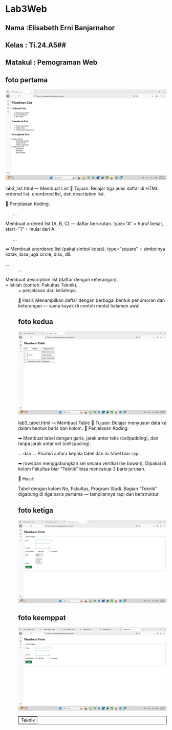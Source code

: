 # Lab3Web
## Nama    :Elisabeth Erni Banjarnahor ##
## Kelas   : Ti.24.A5##
## Matakul : Pemograman Web ##


## foto pertama ##
![codingan pertama](https://github.com/Elisabethbanjarnahor/Lab3Web/blob/9071ada0d95979c64bd334bbd5dc735b4029617c/Screenshot%202025-10-08%20105947.png
)

lab3_list.html — Membuat List
🔹 Tujuan:
Belajar tiga jenis daftar di HTML: ordered list, unordered list, dan description list.

🔹 Penjelasan Koding:
<ol type="A" start="1"> ... </ol>
Membuat ordered list (A, B, C) — daftar berurutan.
type="A" = huruf besar, start="1" = mulai dari A.
<ul type="square"> ... </ul>
➡ Membuat unordered list (pakai simbol kotak).
type="square" = simbolnya kotak, bisa juga circle, disc, dll.
<dl> <dt>...</dt> <dd>...</dd> </dl>
Membuat description list (daftar dengan keterangan).
<dt> = istilah (contoh: Fakultas Teknik),
<dd> = penjelasan dari istilahnya.

🔹 Hasil:
Menampilkan daftar dengan berbagai bentuk penomoran dan keterangan — sama kayak di contoh modul halaman awal.

## foto kedua ##
![codingan pertama](https://github.com/Elisabethbanjarnahor/Lab3Web/blob/22b906e8936bf1b28d7fd1f01a7c5a9218f95254/Screenshot%202025-10-08%20110631.png
)

lab3_tabel.html — Membuat Table
🔹 Tujuan:
Belajar menyusun data ke dalam bentuk baris dan kolom.
🔹 Penjelasan Koding:
<table border="1" cellpadding="6" cellspacing="0">

➡ Membuat tabel dengan garis, jarak antar teks (cellpadding), dan tanpa jarak antar sel (cellspacing).
<thead> ... </thead>  dan  <tbody> ... </tbody>
Pisahin antara kepala tabel dan isi tabel biar rapi.

<td rowspan="3">Teknik</td>

➡ rowspan menggabungkan sel secara vertikal (ke bawah).
Dipakai di kolom Fakultas biar “Teknik” bisa mencakup 3 baris jurusan.

🔹 Hasil:

Tabel dengan kolom No, Fakultas, Program Studi.
Bagian “Teknik” digabung di tiga baris pertama — tampilannya rapi dan berstruktur

## foto ketiga ##
![kodingan ke tiga](https://github.com/Elisabethbanjarnahor/Lab3Web/blob/9ce5b985ee44e6ca5553934adea2dde34b4504be/Screenshot%202025-10-08%20110928.png
)

## foto keemppat ##
![kodingan keempat](https://github.com/Elisabethbanjarnahor/Lab3Web/blob/bc470445005c12d2c57f5ee02a963421745f0766/Screenshot%202025-10-08%20112110.png
)
